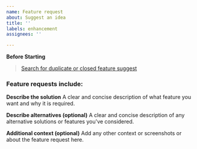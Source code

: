 ```yaml
---
name: Feature request
about: Suggest an idea
title: ''
labels: enhancement
assignees: ''

---
```


**Before Starting**
> [Search for duplicate or closed feature suggest](https://github.com/PuneetGopinath/Sanitizers/issues?q=is%3Aissue)

### Feature requests include:

**Describe the solution**
A clear and concise description of what feature you want and why it is required.

**Describe alternatives (optional)**
A clear and concise description of any alternative solutions or features you've considered.

**Additional context (optional)**
Add any other context or screenshots or about the feature request here.
